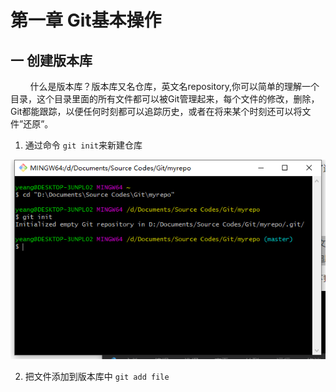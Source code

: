 # 第一章 Git基本操作

## 一 创建版本库
&nbsp;&nbsp;&nbsp;&nbsp;&nbsp;&nbsp;&nbsp;&nbsp;什么是版本库？版本库又名仓库，英文名repository,你可以简单的理解一个目录，这个目录里面的所有文件都可以被Git管理起来，每个文件的修改，删除，Git都能跟踪，以便任何时刻都可以追踪历史，或者在将来某个时刻还可以将文件”还原”。

1. 通过命令 ```git init```来新建仓库
<div align=left>
<img src="/pic/git%20init.png"/>
</div>

 2. 把文件添加到版本库中 ```git add file```